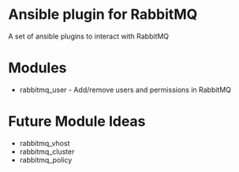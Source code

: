 Ansible plugin for RabbitMQ
===========================

A set of ansible plugins to interact with RabbitMQ

Modules
=======
 - rabbitmq_user - Add/remove users and permissions in RabbitMQ

Future Module Ideas
===================
 - rabbitmq_vhost
 - rabbitmq_cluster
 - rabbitmq_policy
